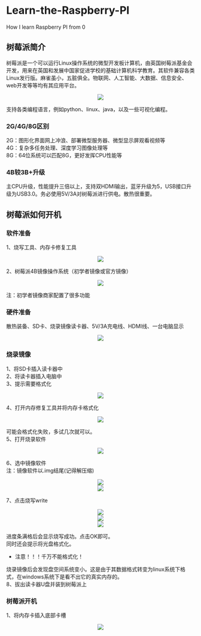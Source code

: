 # Learn-the-Raspberry-PI
How I learn Raspberry PI from 0
## 树莓派简介
树莓派是一个可以运行Linux操作系统的微型开发板计算机，由英国树莓派基金会开发，用来在英国和发展中国家促进学校的基础计算机科学教育。其软件兼容各类Linux发行版。麻雀虽小，五脏俱全。物联网、人工智能、大数据、信息安全、web开发等等均有其应用平台。

<div align=center>
<img src="https://github.com/Fu0804/Learn-the-Raspberry-PI/assets/151499353/31ed0d3c-8046-4535-95ac-e5e202fcbc40">
</div>

支持各类编程语言，例如python、linux、java，以及一些可视化编程。
### 2G/4G/8G区别
2G：图形化界面网上冲浪、部署微型服务器、微型显示屏观看视频等  
4G：复杂多任务处理、深度学习图像处理等  
8G：64位系统可以匹配8G，更好发挥CPU性能等
### 4B较3B+升级
主CPU升级，性能提升三倍以上，支持双HDMI输出，蓝牙升级为5，USB接口升级为USB3.0。务必使用5V/3A对树莓派进行供电。散热很重要。
## 树莓派如何开机
### 软件准备
1、烧写工具、内存卡修复工具

<div align=center>
<img src="https://github.com/Fu0804/Learn-the-Raspberry-PI/assets/151499353/676f0580-7937-4251-9a22-59d87e32c8a3">
</div>

2、树莓派4B镜像操作系统（初学者镜像或官方镜像）

<div align=center>
<img src="https://github.com/Fu0804/Learn-the-Raspberry-PI/assets/151499353/15489ca6-3938-4fab-b68b-bf4f76b25a67">
</div>

注：初学者镜像商家配置了很多功能
### 硬件准备
散热装备、SD卡、烧录镜像读卡器、5V/3A充电线、HDMI线、一台电脑显示

<div align=center>
<img src="https://github.com/Fu0804/Learn-the-Raspberry-PI/assets/151499353/9e2d5381-8d0a-41ba-b7f7-79da503193e8">
</div>

### 烧录镜像
1、将SD卡插入读卡器中  
2、将读卡器插入电脑中  
3、提示需要格式化  

<div align=center>
<img src="https://github.com/Fu0804/Learn-the-Raspberry-PI/assets/151499353/c3a5e57a-4db0-4365-9356-8e4c221f7407">
</div>

4、打开内存修复工具并将内存卡格式化

<div align=center>
<img src="https://github.com/Fu0804/Learn-the-Raspberry-PI/assets/151499353/7b07aaf9-dd8e-472b-b5d1-17c47130a5cc">
</div>

可能会格式化失败，多试几次就可以。  
5、打开烧录软件

<div align=center>
<img src="https://github.com/Fu0804/Learn-the-Raspberry-PI/assets/151499353/93a701e4-3f66-4b1b-9dca-9c9c4990c7e8">
</div>

6、选中镜像软件  
注：镜像软件以.img结尾(记得解压缩)

<div align=center>
<img src="https://github.com/Fu0804/Learn-the-Raspberry-PI/assets/151499353/93b3b0fd-8eb7-44a3-ac66-5ab6f458e4ac">
</div>

<div align=center>
<img src="https://github.com/Fu0804/Learn-the-Raspberry-PI/assets/151499353/8752ef02-ba95-4732-a1b4-fbd092dbf9a9">
</div>

7、点击烧写write

<div align=center>
<img src="https://github.com/Fu0804/Learn-the-Raspberry-PI/assets/151499353/ee5db8e1-6b9f-4df7-ac20-7e067c93b668">
</div>

<div align=center>
<img src="https://github.com/Fu0804/Learn-the-Raspberry-PI/assets/151499353/5d9c3763-9a7a-4c8a-86fa-cf875866b1f3">
</div>

<div align=center>
<img src="https://github.com/Fu0804/Learn-the-Raspberry-PI/assets/151499353/9fcd1310-1f1f-44e1-9ac0-79504635a13b">
</div>

进度条满格后会显示烧写成功。点击OK即可。  
同时还会提示将光盘格式化。  
* 注意！！！千万不能格式化！  

烧录镜像后会发现盘空间系统变小。这是由于其数据格式转变为linux系统下格式，在windows系统下是看不出它的真实内存的。  
8、拔出读卡器U盘并装到树莓派上
### 树莓派开机
1、将内存卡插入底部卡槽

<div align=center>
<img src="https://github.com/Fu0804/Learn-the-Raspberry-PI/assets/151499353/90281f14-1c9c-45fc-8592-d3240e447baa">
</div>


